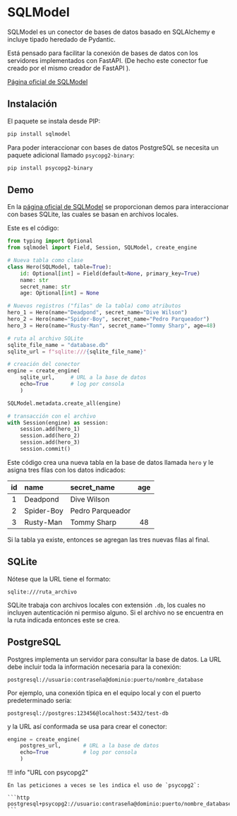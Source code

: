 # SQLModel

SQLModel es un conector de bases de datos basado en SQLAlchemy e incluye tipado heredado de Pydantic.

Está pensado para facilitar la conexión de bases de datos con los servidores implementados con FastAPI.
(De hecho este conector
fue creado por el mismo creador de FastAPI
).

[Página oficial de SQLModel](https://sqlmodel.tiangolo.com/)


## Instalación

El paquete se instala desde PIP:

```bash
pip install sqlmodel
```

Para poder interaccionar con bases de datos PostgreSQL
se necesita un paquete adicional llamado `psycopg2-binary`:

```bash
pip install psycopg2-binary
```


## Demo 


En la [página oficial de SQLModel](https://sqlmodel.tiangolo.com/tutorial/create-db-and-table/) se proporcionan demos
para interaccionar con bases SQLite,
las cuales se basan en archivos locales.

Este es el código:

```py
from typing import Optional
from sqlmodel import Field, Session, SQLModel, create_engine

# Nueva tabla como clase
class Hero(SQLModel, table=True):
    id: Optional[int] = Field(default=None, primary_key=True)
    name: str
    secret_name: str
    age: Optional[int] = None

# Nuevos registros ("filas" de la tabla) como atributos
hero_1 = Hero(name="Deadpond", secret_name="Dive Wilson")
hero_2 = Hero(name="Spider-Boy", secret_name="Pedro Parqueador")
hero_3 = Hero(name="Rusty-Man", secret_name="Tommy Sharp", age=48)

# ruta al archivo SQLite
sqlite_file_name = "database.db"  
sqlite_url = f"sqlite:///{sqlite_file_name}"  

# creación del conector
engine = create_engine(
    sqlite_url,     # URL a la base de datos
    echo=True       # log por consola
    )  

SQLModel.metadata.create_all(engine)

# transacción con el archivo
with Session(engine) as session:
    session.add(hero_1)
    session.add(hero_2)
    session.add(hero_3)
    session.commit()
```

Este código crea una nueva tabla en la base de datos
llamada `hero`
y le asigna tres filas con los datos indicados:


|**id** |**name**| **secret_name**| **age**|
|:---:|:---|:----|:---:|
|1	|Deadpond	|Dive Wilson	| |
|2	|Spider-Boy	|Pedro Parqueador|	|
|3	|Rusty-Man	|Tommy Sharp	  | 48|




Si la tabla ya existe,
entonces se agregan las tres nuevas filas al final.

## SQLite

Nótese que la URL tiene el formato:

```http
sqlite:///ruta_archivo
```

SQLite trabaja con archivos locales
con extensión `.db`,
los cuales no incluyen autenticación
ni permiso alguno.
Si el archivo no se encuentra en la ruta indicada
entonces este se crea.



## PostgreSQL

Postgres implementa un servidor para consultar la base de datos.
La URL debe incluir toda la información necesaria para la conexión:


```http
postgresql://usuario:contraseña@dominio:puerto/nombre_database
```

Por ejemplo,
una conexión típica en el equipo local 
y con el puerto predeterminado sería:

```http
postgresql://postgres:123456@localhost:5432/test-db
```

y la URL así conformada se usa para crear el conector:

```py
engine = create_engine(
    postgres_url,       # URL a la base de datos
    echo=True           # log por consola
    )
```

!!! info "URL con psycopg2"

    En las peticiones a veces se les indica el uso de `psycopg2`:

    ```http
    postgresql+psycopg2://usuario:contraseña@dominio:puerto/nombre_database
    ```












